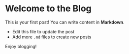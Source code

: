 # Welcome to the Blog

This is your first post! You can write content in **Markdown**.

- Edit this file to update the post
- Add more `.md` files to create new posts

Enjoy blogging!
